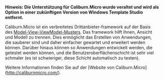 ﻿**Hinweis: Die Unterstützung für Caliburn.Micro wurde veraltet und wird als Option in einer zukünftigen Version von Windows Template Studio entfernt.**

Caliburn.Micro ist ein verbreitetes Drittanbieter-framework auf der Basis des [Model-View-ViewModel-Musters](https://de.wikipedia.org/wiki/Model_View_ViewModel). Das framework hilft Ihnen, Ansicht und Modell zu trennen. Dies ermöglicht das Erstellen von Anwendungen, die sauberer sind und daher einfacher gewartet und erweitert werden können. Darüber hinaus können so Anwendungen entwickelt werden, die getestet werden können, und die Benutzeroberflächenschicht ist sehr viel schmaler (es ist schwieriger, diese Schicht automatisch zu testen).

Weitere Informationen finden Sie auf der [Website von Caliburn.Micro] (http://caliburnmicro.com/).
